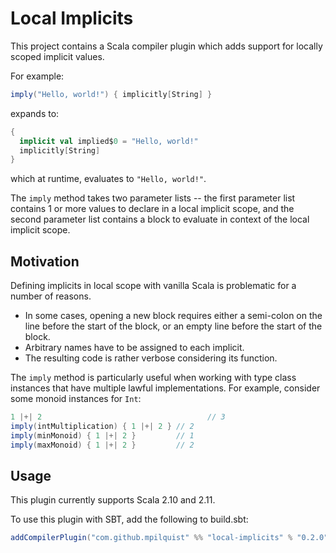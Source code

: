# Local Implicits

This project contains a Scala compiler plugin which adds support for locally scoped implicit values.

For example:

```scala
imply("Hello, world!") { implicitly[String] }
```

expands to:

```scala
{
  implicit val implied$0 = "Hello, world!"
  implicitly[String]
}
```

which at runtime, evaluates to `"Hello, world!"`.

The `imply` method takes two parameter lists -- the first parameter list contains 1 or more values to declare in a local implicit scope, and the second parameter list contains a block to evaluate in context of the local implicit scope.

## Motivation

Defining implicits in local scope with vanilla Scala is problematic for a number of reasons.

 - In some cases, opening a new block requires either a semi-colon on the line before the start
   of the block, or an empty line before the start of the block.
 - Arbitrary names have to be assigned to each implicit.
 - The resulting code is rather verbose considering its function.

The `imply` method is particularly useful when working with type class instances that have multiple lawful implementations. For example, consider some monoid instances for `Int`:

```scala
1 |+| 2                                     // 3
imply(intMultiplication) { 1 |+| 2 } // 2
imply(minMonoid) { 1 |+| 2 }         // 1
imply(maxMonoid) { 1 |+| 2 }         // 2
```

## Usage

This plugin currently supports Scala 2.10 and 2.11.

To use this plugin with SBT, add the following to build.sbt:

```scala
addCompilerPlugin("com.github.mpilquist" %% "local-implicits" % "0.2.0")
```

